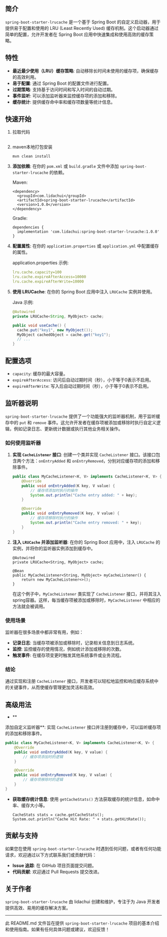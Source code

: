 ## 简介

`spring-boot-starter-lrucache` 是一个基于 Spring Boot 的自定义启动器，用于提供易于配置和使用的 LRU (Least Recently Used) 缓存机制。这个启动器通过简单的配置，允许开发者在 Spring Boot 应用中快速集成和使用高效的缓存策略。

## 特性

- **最近最少使用（LRU）缓存策略**: 自动移除长时间未使用的缓存项，确保缓存的高效利用。
- **易于配置**: 通过 Spring Boot 的配置文件进行配置。
- **过期策略**: 支持基于访问时间和写入时间的自动过期。
- **事件监听**: 可以添加监听器来监控缓存项的添加和移除。
- **缓存统计**: 提供缓存命中率和缓存项数量等统计信息。

## 快速开始

1. 拉取代码

   ```text
   
   ```

2. maven本地打包安装

   ```text
   mvn clean install
   ```

3. **添加依赖**: 在你的 `pom.xml` 或 `build.gradle` 文件中添加 `spring-boot-starter-lrucache` 的依赖。

   Maven:

   ```xml-dtd
   <dependency>
     <groupId>com.lidachui</groupId>
     <artifactId>spring-boot-starter-lrucache</artifactId>
     <version>1.0.0</version>
   </dependency>
   ```

   Gradle:

   ```
   dependencies {
     implementation 'com.lidachui:spring-boot-starter-lrucache:1.0.0'
   }
   ```

4. **配置属性**: 在你的 `application.properties` 或 `application.yml` 中配置缓存的属性。

   application.properties 示例:

   ```yaml
   lru.cache.capacity=100
   lru.cache.expireAfterAccess=10000
   lru.cache.expireAfterWrite=10000
   ```

5. **使用 LRUCache**: 在你的 Spring Boot 应用中注入 `LRUCache` 实例并使用。

   Java 示例:

   ```java
   @Autowired
   private LRUCache<String, MyObject> cache;
   
   public void useCache() {
     cache.put("key1", new MyObject());
     MyObject cachedObject = cache.get("key1");
     // ...
   }
   ```

## 配置选项

- `capacity`: 缓存的最大容量。
- `expireAfterAccess`: 访问后自动过期时间（秒），小于等于0表示不启用。
- `expireAfterWrite`: 写入后自动过期时间（秒），小于等于0表示不启用。

##  监听器说明

`spring-boot-starter-lrucache` 提供了一个功能强大的监听器机制，用于监听缓存中的 `put` 和 `remove` 事件。这允许开发者在缓存项被添加或移除时执行自定义逻辑，例如记录日志、更新统计数据或执行其他业务相关操作。

### 如何使用监听器

1. **实现 `CacheListener` 接口**: 创建一个类并实现 `CacheListener` 接口。该接口包含两个方法：`onEntryAdded` 和 `onEntryRemoved`，分别对应缓存项的添加和移除事件。

   ```java
   public class MyCacheListener<K, V> implements CacheListener<K, V> {
       @Override
       public void onEntryAdded(K key, V value) {
           // 缓存项添加时执行的操作
           System.out.println("Cache entry added: " + key);
       }
   
       @Override
       public void onEntryRemoved(K key, V value) {
           // 缓存项移除时执行的操作
           System.out.println("Cache entry removed: " + key);
       }
   }
   ```

2. **注入 `LRUCache` 并添加监听器**: 在你的 Spring Boot 应用中，注入 `LRUCache` 的实例，并将你的监听器实例添加到缓存中。

   ```
   @Autowired
   private LRUCache<String, MyObject> cache;
   
   @Bean
   public MyCacheListener<String, MyObject> myCacheListener() {
       return new MyCacheListener<>();
   }
   ```

   在这个例子中，`MyCacheListener` 类实现了 `CacheListener` 接口，并将其注入spring容器。这样，每当缓存项被添加或移除时，`MyCacheListener` 中相应的方法就会被调用。

### 使用场景

监听器在很多场景中都非常有用，例如：

- **记录日志**: 当缓存项被添加或移除时，记录相关信息到日志系统。
- **监控**: 监控缓存的使用情况，例如统计添加或移除的次数。
- **触发事件**: 在缓存项变更时触发其他系统事件或业务流程。

### 结论

通过实现和注册 `CacheListener` 接口，开发者可以轻松地监控和响应缓存系统中的关键事件，从而使缓存管理更加灵活和高效。

## 高级用法

- **

添加自定义监听器**: 实现 `CacheListener` 接口并注册到缓存中，可以监听缓存项的添加和移除事件。

```java
public class MyCacheListener<K, V> implements CacheListener<K, V> {
    @Override
    public void onEntryAdded(K key, V value) {
        // 缓存项添加时的逻辑
    }

    @Override
    public void onEntryRemoved(K key, V value) {
        // 缓存项移除时的逻辑
    }
}
```

- **获取缓存统计信息**: 使用 `getCacheStats()` 方法获取缓存的统计信息，如命中率、缓存大小等。

  ```
  CacheStats stats = cache.getCacheStats();
  System.out.println("Cache Hit Rate: " + stats.getHitRate());
  ```

## 贡献与支持

如果您在使用 `spring-boot-starter-lrucache` 时遇到任何问题，或者有任何功能请求，欢迎通过以下方式联系我们或贡献代码：

- **Issue 追踪**: 在 GitHub 项目页面提交问题。
- **代码贡献**: 欢迎通过 Pull Requests 提交改进。

## 关于作者

`spring-boot-starter-lrucache` 由 lidachui 创建和维护，专注于为 Java 开发者提供高效、易用的缓存解决方案。

------

此 README.md 文件旨在提供 `spring-boot-starter-lrucache` 项目的基本介绍和使用指南。如果有任何具体问题或建议，欢迎反馈！